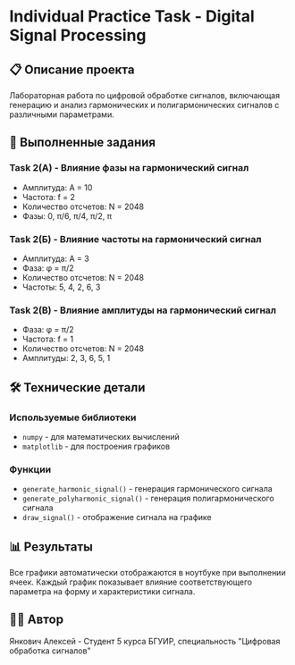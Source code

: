 # Individual Practice Task - Digital Signal Processing

## 📋 Описание проекта
Лабораторная работа по цифровой обработке сигналов, включающая генерацию и анализ гармонических и полигармонических сигналов с различными параметрами.

## 🎯 Выполненные задания

### Task 2(A) - Влияние фазы на гармонический сигнал
- Амплитуда: A = 10
- Частота: f = 2
- Количество отсчетов: N = 2048
- Фазы: 0, π/6, π/4, π/2, π

### Task 2(Б) - Влияние частоты на гармонический сигнал  
- Амплитуда: A = 3
- Фаза: φ = π/2
- Количество отсчетов: N = 2048
- Частоты: 5, 4, 2, 6, 3

### Task 2(В) - Влияние амплитуды на гармонический сигнал
- Фаза: φ = π/2
- Частота: f = 1
- Количество отсчетов: N = 2048
- Амплитуды: 2, 3, 6, 5, 1

## 🛠 Технические детали

### Используемые библиотеки
- `numpy` - для математических вычислений
- `matplotlib` - для построения графиков

### Функции
- `generate_harmonic_signal()` - генерация гармонического сигнала
- `generate_polyharmonic_signal()` - генерация полигармонического сигнала
- `draw_signal()` - отображение сигнала на графике

## 📊 Результаты
Все графики автоматически отображаются в ноутбуке при выполнении ячеек. Каждый график показывает влияние соответствующего параметра на форму и характеристики сигнала.

## 👨‍💻 Автор
Янкович Алексей - Студент 5 курса БГУИР, специальность "Цифровая обработка сигналов"
